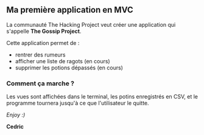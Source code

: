 ## Ma première application en MVC 

La communauté The Hacking Project veut créer une application qui s'appelle **The Gossip Project**. 

Cette application permet de : 
- rentrer des rumeurs
- afficher une liste de ragots (en cours)
- supprimer les potions dépassés (en cours)

### Comment ça marche ?
Les vues sont affichées dans le terminal, les potins enregistrés en CSV, et le programme tournera jusqu'à ce que l'utilisateur le quitte.

_Enjoy :)_

**Cedric** 